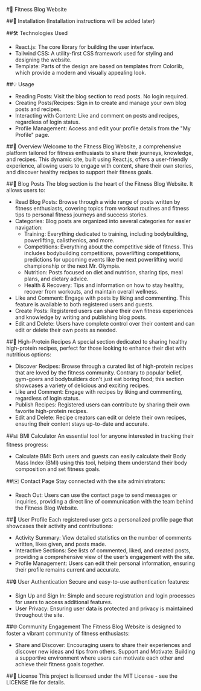 #💪 Fitness Blog Website

##🚀 Installation
(Installation instructions will be added later)

##🛠️ Technologies Used
- React.js: The core library for building the user interface.
- Tailwind CSS: A utility-first CSS framework used for styling and designing the website.
- Template: Parts of the design are based on templates from Colorlib, which provide a modern and visually appealing look.

##💡 Usage
- Reading Posts: Visit the blog section to read posts. No login required.
- Creating Posts/Recipes: Sign in to create and manage your own blog posts and recipes.
- Interacting with Content: Like and comment on posts and recipes, regardless of login status.
- Profile Management: Access and edit your profile details from the "My Profile" page.

##📖 Overview
Welcome to the Fitness Blog Website, a comprehensive platform tailored for fitness enthusiasts to share their journeys, knowledge, and recipes. This dynamic site, built using React.js, offers a user-friendly experience, allowing users to engage with content, share their own stories, and discover healthy recipes to support their fitness goals.

##📝 Blog Posts
The blog section is the heart of the Fitness Blog Website. It allows users to:

- Read Blog Posts: Browse through a wide range of posts written by fitness enthusiasts, covering topics from workout routines and fitness tips to personal fitness journeys and success stories.
- Categories: Blog posts are organized into several categories for easier navigation:
    - Training: Everything dedicated to training, including bodybuilding, powerlifting, calisthenics, and more.
    - Competitions: Everything about the competitive side of fitness. This includes bodybuilding competitions, powerlifting competitions, predictions for upcoming events like the next powerlifting world championship or the next Mr. Olympia.
    - Nutrition: Posts focused on diet and nutrition, sharing tips, meal plans, and dietary advice.
    - Health & Recovery: Tips and information on how to stay healthy, recover from workouts, and maintain overall wellness.
- Like and Comment: Engage with posts by liking and commenting. This feature is available to both registered users and guests.
- Create Posts: Registered users can share their own fitness experiences and knowledge by writing and publishing blog posts.
- Edit and Delete: Users have complete control over their content and can edit or delete their own posts as needed.

##🍲 High-Protein Recipes
A special section dedicated to sharing healthy high-protein recipes, perfect for those looking to enhance their diet with nutritious options:

- Discover Recipes: Browse through a curated list of high-protein recipes that are loved by the fitness community. Contrary to popular belief, gym-goers and bodybuilders don't just eat boring food; this section showcases a variety of delicious and exciting recipes.
- Like and Comment: Engage with recipes by liking and commenting, regardless of login status.
- Publish Recipes: Registered users can contribute by sharing their own favorite high-protein recipes.
- Edit and Delete: Recipe creators can edit or delete their own recipes, ensuring their content stays up-to-date and accurate.

##📊 BMI Calculator
An essential tool for anyone interested in tracking their fitness progress:

- Calculate BMI: Both users and guests can easily calculate their Body Mass Index (BMI) using this tool, helping them understand their body composition and set fitness goals.

##✉️ Contact Page
Stay connected with the site administrators:

- Reach Out: Users can use the contact page to send messages or inquiries, providing a direct line of communication with the team behind the Fitness Blog Website.

##👤 User Profile
Each registered user gets a personalized profile page that showcases their activity and contributions:

- Activity Summary: View detailed statistics on the number of comments written, likes given, and posts made.
- Interactive Sections: See lists of commented, liked, and created posts, providing a comprehensive view of the user’s engagement with the site.
- Profile Management: Users can edit their personal information, ensuring their profile remains current and accurate.

##🔒 User Authentication
Secure and easy-to-use authentication features:

- Sign Up and Sign In: Simple and secure registration and login processes for users to access additional features.
- User Privacy: Ensuring user data is protected and privacy is maintained throughout the site.

##🌐 Community Engagement
The Fitness Blog Website is designed to foster a vibrant community of fitness enthusiasts:

- Share and Discover: Encouraging users to share their experiences and discover new ideas and tips from others.
Support and Motivate: Building a supportive environment where users can motivate each other and achieve their fitness goals together.

##📜 License
This project is licensed under the MIT License - see the LICENSE file for details.